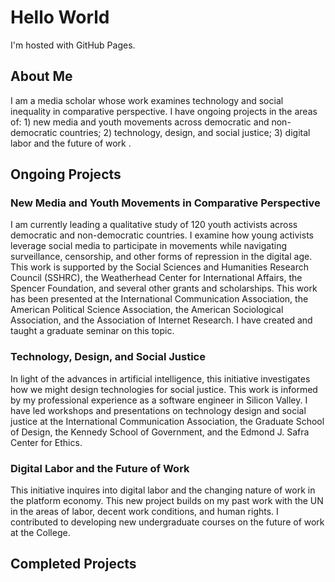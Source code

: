 <html>
<body>
<h1>Hello World</h1>
<p>I'm hosted with GitHub Pages.</p>
  <h2>About Me</h2>
  <p>I am a media scholar whose work examines technology and social inequality in comparative perspective. I have ongoing projects in the areas of: 1) new media and youth movements across democratic and non-democratic countries; 2) technology, design, and social justice; 3) digital labor and the future of work .</p>

<h2>Ongoing Projects</h2>
<p><h3>New Media and Youth Movements in Comparative Perspective</h3>
  I am currently leading a qualitative study of 120 youth activists across democratic and non-democratic countries. I examine how young activists leverage social media to participate in movements while navigating surveillance, censorship, and other forms of repression in the digital age. This work is supported by the Social Sciences and Humanities Research Council (SSHRC), the Weatherhead Center for International Affairs, the Spencer Foundation, and several other grants and scholarships. This work has been presented at the International Communication Association, the American Political Science Association, the American Sociological Association, and the Association of Internet Research. I have created and taught a graduate seminar on this topic.
  
  <h3>Technology, Design, and Social Justice</h3>
  
  In light of the advances in artificial intelligence, this initiative investigates how we might design technologies for social justice. This work is informed by my professional experience as a software engineer in Silicon Valley. I have led workshops and presentations on technology design and social justice at the International Communication Association, the Graduate School of Design, the Kennedy School of Government, and the Edmond J. Safra Center for Ethics. 
  
  <h3>Digital Labor and the Future of Work</h3>
  This initiative inquires into digital labor and the changing nature of work in the platform economy. This new project builds on my past work with the UN in the areas of labor, decent work conditions, and human rights. I contributed to developing new undergraduate courses on the future of work at the College.
  
  </p>
  </body>
  <h2>Completed Projects</h2>

</html>
